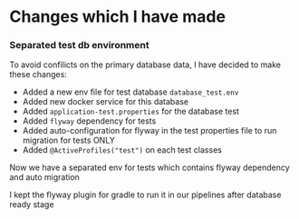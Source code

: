 Changes which I have made
=============
### Separated test db environment

To avoid confilicts on the primary database data, I have decided to make these changes:

- Added a new env file for test database `database_test.env`
- Added new docker service for this database
- Added `application-test.properties` for the database test
- Added `flyway` dependency for tests
- Added auto-configuration for flyway in the test properties file to run migration for tests ONLY
- Added `@ActiveProfiles("test")` on each test classes

Now we have a separated env for tests which contains flyway dependency and auto migration

I kept the flyway plugin for gradle to run it in our pipelines after database ready stage
